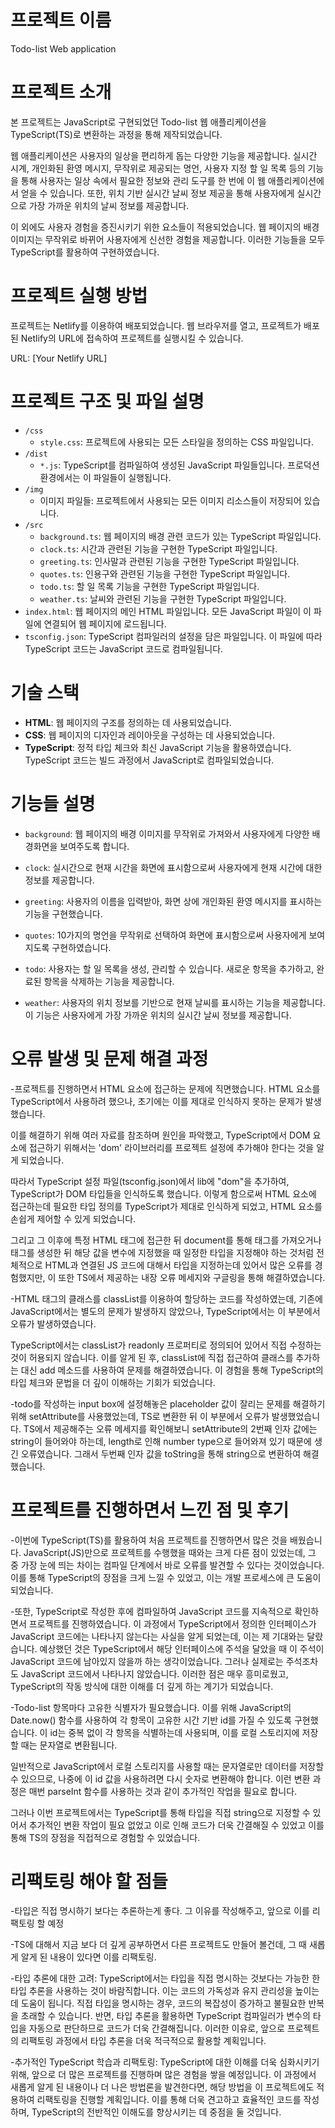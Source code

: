 # 프로젝트 이름

Todo-list Web application

# 프로젝트 소개

본 프로젝트는 JavaScript로 구현되었던 Todo-list 웹 애플리케이션을 TypeScript(TS)로 변환하는 과정을 통해 제작되었습니다.

웹 애플리케이션은 사용자의 일상을 편리하게 돕는 다양한 기능을 제공합니다. 실시간 시계, 개인화된 환영 메시지, 무작위로 제공되는 명언, 사용자 지정 할 일 목록 등의 기능을 통해 사용자는 일상 속에서 필요한 정보와 관리 도구를 한 번에 이 웹 애플리케이션에서 얻을 수 있습니다. 또한, 위치 기반 실시간 날씨 정보 제공을 통해 사용자에게 실시간으로 가장 가까운 위치의 날씨 정보를 제공합니다.

이 외에도 사용자 경험을 증진시키기 위한 요소들이 적용되었습니다. 웹 페이지의 배경 이미지는 무작위로 바뀌어 사용자에게 신선한 경험을 제공합니다. 이러한 기능들을 모두 TypeScript를 활용하여 구현하였습니다.

# 프로젝트 실행 방법

프로젝트는 Netlify를 이용하여 배포되었습니다. 웹 브라우저를 열고, 프로젝트가 배포된 Netlify의 URL에 접속하여 프로젝트를 실행시킬 수 있습니다.

URL: [Your Netlify URL]

# 프로젝트 구조 및 파일 설명

- `/css`
  - `style.css`: 프로젝트에 사용되는 모든 스타일을 정의하는 CSS 파일입니다.
- `/dist`
  - `*.js`: TypeScript를 컴파일하여 생성된 JavaScript 파일들입니다. 프로덕션 환경에서는 이 파일들이 실행됩니다.
- `/img`
  - 이미지 파일들: 프로젝트에서 사용되는 모든 이미지 리소스들이 저장되어 있습니다.
- `/src`
  - `background.ts`: 웹 페이지의 배경 관련 코드가 있는 TypeScript 파일입니다.
  - `clock.ts`: 시간과 관련된 기능을 구현한 TypeScript 파일입니다.
  - `greeting.ts`: 인사말과 관련된 기능을 구현한 TypeScript 파일입니다.
  - `quotes.ts`: 인용구와 관련된 기능을 구현한 TypeScript 파일입니다.
  - `todo.ts`: 할 일 목록 기능을 구현한 TypeScript 파일입니다.
  - `weather.ts`: 날씨와 관련된 기능을 구현한 TypeScript 파일입니다.
- `index.html`: 웹 페이지의 메인 HTML 파일입니다. 모든 JavaScript 파일이 이 파일에 연결되어 웹 페이지에 로드됩니다.
- `tsconfig.json`: TypeScript 컴파일러의 설정을 담은 파일입니다. 이 파일에 따라 TypeScript 코드는 JavaScript 코드로 컴파일됩니다.

# 기술 스택

- **HTML**: 웹 페이지의 구조를 정의하는 데 사용되었습니다.
- **CSS**: 웹 페이지의 디자인과 레이아웃을 구성하는 데 사용되었습니다.
- **TypeScript**: 정적 타입 체크와 최신 JavaScript 기능을 활용하였습니다. TypeScript 코드는 빌드 과정에서 JavaScript로 컴파일되었습니다.

# 기능들 설명

- `background`: 웹 페이지의 배경 이미지를 무작위로 가져와서 사용자에게 다양한 배경화면을 보여주도록 합니다.

- `clock`: 실시간으로 현재 시간을 화면에 표시함으로써 사용자에게 현재 시간에 대한 정보를 제공합니다.

- `greeting`: 사용자의 이름을 입력받아, 화면 상에 개인화된 환영 메시지를 표시하는 기능을 구현했습니다.

- `quotes`: 10가지의 명언을 무작위로 선택하여 화면에 표시함으로써 사용자에게 보여지도록 구현하였습니다.

- `todo`: 사용자는 할 일 목록을 생성, 관리할 수 있습니다. 새로운 항목을 추가하고, 완료된 항목을 삭제하는 기능을 제공합니다.

- `weather`: 사용자의 위치 정보를 기반으로 현재 날씨를 표시하는 기능을 제공합니다. 이 기능은 사용자에게 가장 가까운 위치의 실시간 날씨 정보를 제공합니다.

# 오류 발생 및 문제 해결 과정

-프로젝트를 진행하면서 HTML 요소에 접근하는 문제에 직면했습니다. HTML 요소를 TypeScript에서 사용하려 했으나, 초기에는 이를 제대로 인식하지 못하는 문제가 발생했습니다.

이를 해결하기 위해 여러 자료를 참조하며 원인을 파악했고, TypeScript에서 DOM 요소에 접근하기 위해서는 'dom' 라이브러리를 프로젝트 설정에 추가해야 한다는 것을 알게 되었습니다.

따라서 TypeScript 설정 파일(tsconfig.json)에서 lib에 "dom"을 추가하여, TypeScript가 DOM 타입들을 인식하도록 했습니다. 이렇게 함으로써 HTML 요소에 접근하는데 필요한 타입 정의를 TypeScript가 제대로 인식하게 되었고, HTML 요소를 손쉽게 제어할 수 있게 되었습니다.

그리고 그 이후에 특정 HTML 태그에 접근한 뒤 document를 통해 태그를 가져오거나 태그를 생성한 뒤 해당 값을 변수에 지정했을 때 일정한 타입을 지정해야 하는 것처럼 전체적으로 HTML과 연결된 JS 코드에 대해서 타입을 지정하는데 있어서 많은 오류를 경험했지만, 이 또한 TS에서 제공하는 내장 오류 메세지와 구글링을 통해 해결하였습니다.

-HTML 태그의 클래스를 classList를 이용하여 할당하는 코드를 작성하였는데, 기존에 JavaScript에서는 별도의 문제가 발생하지 않았으나, TypeScript에서는 이 부분에서 오류가 발생하였습니다.

TypeScript에서는 classList가 readonly 프로퍼티로 정의되어 있어서 직접 수정하는 것이 허용되지 않습니다. 이를 알게 된 후, classList에 직접 접근하여 클래스를 추가하는 대신 add 메소드를 사용하여 문제를 해결하였습니다. 이 경험을 통해 TypeScript의 타입 체크와 문법을 더 깊이 이해하는 기회가 되었습니다.

-todo를 작성하는 input box에 설정해놓은 placeholder 값이 잘리는 문제를 해결하기 위해 setAttribute를 사용했었는데, TS로 변환한 뒤 이 부분에서 오류가 발생했었습니다. TS에서 제공해주는 오류 메세지를 확인해보니 setAttribute의 2번째 인자 값에는 string이 들어와야 하는데, length로 인해 number type으로 들어와져 있기 때문에 생긴 오류였습니다. 그래서 두번째 인자 값을 toString을 통해 string으로 변환하여 해결했습니다.

# 프로젝트를 진행하면서 느낀 점 및 후기

-이번에 TypeScript(TS)를 활용하여 처음 프로젝트를 진행하면서 많은 것을 배웠습니다. JavaScript(JS)만으로 프로젝트를 수행했을 때와는 크게 다른 점이 있었는데, 그 중 가장 눈에 띄는 차이는 컴파일 단계에서 바로 오류를 발견할 수 있다는 것이었습니다. 이를 통해 TypeScript의 장점을 크게 느낄 수 있었고, 이는 개발 프로세스에 큰 도움이 되었습니다.

-또한, TypeScript로 작성한 후에 컴파일하여 JavaScript 코드를 지속적으로 확인하면서 프로젝트를 진행하였습니다. 이 과정에서 TypeScript에서 정의한 인터페이스가 JavaScript 코드에는 나타나지 않는다는 사실을 알게 되었는데, 이는 제 기대와는 달랐습니다. 예상했던 것은 TypeScript에서 해당 인터페이스에 주석을 달았을 때 이 주석이 JavaScript 코드에 남아있지 않을까 하는 생각이었습니다. 그러나 실제로는 주석조차도 JavaScript 코드에서 나타나지 않았습니다. 이러한 점은 매우 흥미로웠고, TypeScript의 작동 방식에 대한 이해를 더 깊게 하는 계기가 되었습니다.

-Todo-list 항목마다 고유한 식별자가 필요했습니다. 이를 위해 JavaScript의 Date.now() 함수를 사용하여 각 항목이 고유한 시간 기반 id를 가질 수 있도록 구현했습니다. 이 id는 중복 없이 각 항목을 식별하는데 사용되며, 이를 로컬 스토리지에 저장할 때는 문자열로 변환됩니다.

일반적으로 JavaScript에서 로컬 스토리지를 사용할 때는 문자열로만 데이터를 저장할 수 있으므로, 나중에 이 id 값을 사용하려면 다시 숫자로 변환해야 합니다. 이런 변환 과정은 매번 parseInt 함수를 사용하는 것과 같이 추가적인 작업을 필요로 합니다.

그러나 이번 프로젝트에서는 TypeScript를 통해 타입을 직접 string으로 지정할 수 있어서 추가적인 변환 작업이 필요 없었고 이로 인해 코드가 더욱 간결해질 수 있었고 이를 통해 TS의 장점을 직접적으로 경험할 수 있었습니다.

# 리팩토링 해야 할 점들

-타입은 직접 명시하기 보다는 추론하는게 좋다. 그 이유를 작성해주고, 앞으로 이를 리팩토링 할 예정

-TS에 대해서 지금 보다 더 깊게 공부하면서 다른 프로젝트도 만들어 볼건데, 그 때 새롭게 알게 된 내용이 있다면 이를 리팩토링.

-타입 추론에 대한 고려: TypeScript에서는 타입을 직접 명시하는 것보다는 가능한 한 타입 추론을 사용하는 것이 바람직합니다. 이는 코드의 가독성과 유지 관리성을 높이는 데 도움이 됩니다. 직접 타입을 명시하는 경우, 코드의 복잡성이 증가하고 불필요한 반복을 초래할 수 있습니다. 반면, 타입 추론을 활용하면 TypeScript 컴파일러가 변수의 타입을 자동으로 판단하므로 코드가 더욱 간결해집니다. 이러한 이유로, 앞으로 프로젝트의 리팩토링 과정에서 타입 추론을 더욱 적극적으로 활용할 계획입니다.

-추가적인 TypeScript 학습과 리팩토링: TypeScript에 대한 이해를 더욱 심화시키기 위해, 앞으로 더 많은 프로젝트를 진행하며 많은 경험을 쌓을 예정입니다. 이 과정에서 새롭게 알게 된 내용이나 더 나은 방법론을 발견한다면, 해당 방법을 이 프로젝트에도 적용하여 리팩토링을 진행할 계획입니다. 이를 통해 더욱 견고하고 효율적인 코드를 작성하며, TypeScript의 전반적인 이해도를 향상시키는 데 중점을 둘 것입니다.
